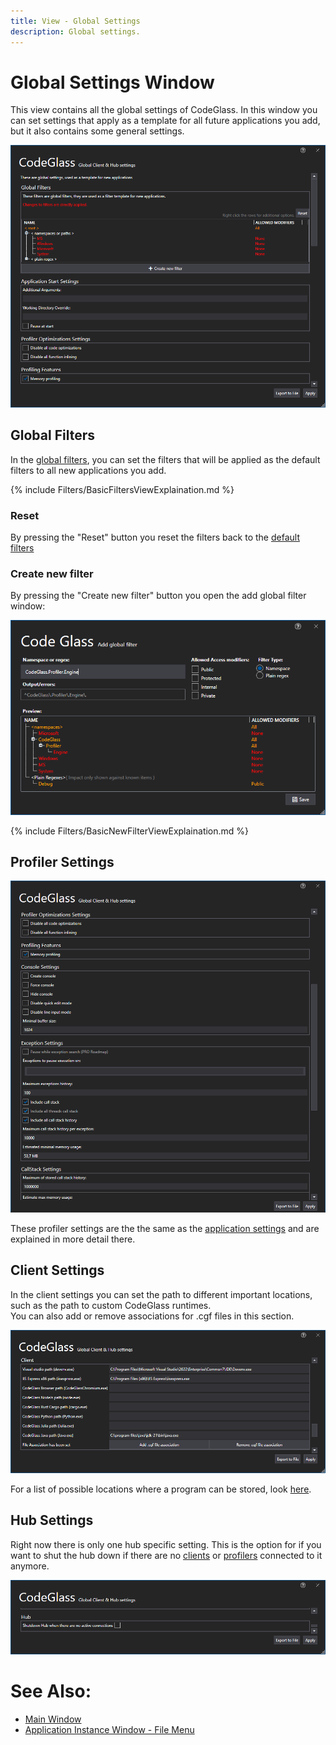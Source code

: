 ```yaml
---
title: View - Global Settings
description: Global settings.
---
```

# Global Settings Window

This view contains all the global settings of CodeGlass. In this window you can set settings that apply as a template for all future applications you add, but it also contains some general settings.

![assets/img/ClientUserSettingsWindow/ClientUserSettingsWindow.png](../../assets/img/ClientUserSettingsWindow/ClientUserSettingsWindow.png)


## Global Filters
In the [global filters](../features/ProfilingDataFiltering.md#user-global-filters), you can set the filters that will be applied as the default filters to all new applications you add.

{% include Filters/BasicFiltersViewExplaination.md  %}

### Reset
By pressing the "Reset" button you reset the filters back to the [default filters](../features/ProfilingDataFiltering.md#default-filters)

### Create new filter
By pressing the "Create new filter" button you open the add global filter window:

![assets/img/ClientUserSettingsWindow/AddGlobalFilter.png](../../assets/img/ClientUserSettingsWindow/AddGlobalFilter.png)

{% include Filters/BasicNewFilterViewExplaination.md  %}

## Profiler Settings
![assets/img/ClientUserSettingsWindow/GlobalProfilingSettings.png](../../assets/img/ClientUserSettingsWindow/GlobalProfilingSettings.png)

These profiler settings are the the same as the [application settings](ApplicationSettingsWindow.md) and are explained in more detail there.

## Client Settings
In the client settings you can set the path to different important locations, such as the path to custom CodeGlass runtimes.<br>
You can also add or remove associations for .cgf files in this section.

![assets/img/ClientUserSettingsWindow/ClientSettings.png](../../assets/img/ClientUserSettingsWindow/ClientSettings.png)

For a list of possible locations where a program can be stored, look [here](clientusersettingswindow/CodeGlassPathSettings.md).

## Hub Settings
Right now there is only one hub specific setting. This is the option for if you want to shut the hub down if there are no [clients](../features/CodeGlassClient.md) or [profilers](../features/CodeGlassProfilers.md) connected to it anymore.

![assets/img/ClientUserSettingsWindow/ClientSettingsHub.png](../../assets/img/ClientUserSettingsWindow/ClientSettingsHub.png)

<!-- # Application Breadcrumbs: 
- [Splashscreen](Splashscreen.md) / [Main Menu](mainwindow.md)
- [Splashscreen](Splashscreen.md) / [Main Menu - Applications](mainwindow/application.md) / [Main Menu - Instances](mainwindow/applicationInstance.md) /  [Application Instance Window](ApplicationInstanceDockWindow.md) / [File Menu](ApplicationInstanceDockWindow/MenuBar.md#file-menu) / -->

# See Also:
 - [Main Window](mainwindow.md)
 - [Application Instance Window - File Menu](ApplicationInstanceDockWindow/MenuBar.md#file-menu)

